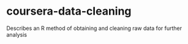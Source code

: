 coursera-data-cleaning
======================

Describes an R method of obtaining and cleaning raw data for further analysis
